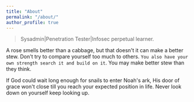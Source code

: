 ```yaml
---
title: "About"
permalink: "/about/"
author_profile: true
---
```


> Sysadmin|Penetration Tester|Infosec perpetual learner.

A rose smells better than a cabbage, but that doesn't it can make a better stew. Don't try to compare yourself too much  to others. `You also have your own strength search it and build on it`. You may make better stew than they think.


If God could wait long enough for snails to enter Noah's ark, His door of grace won't close till you reach your expected position in life. Never look down on yourself keep looking up.